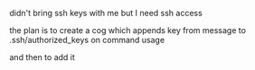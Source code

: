 didn't bring ssh keys with me but I need ssh access

the plan is to create a cog which appends key from message to .ssh/authorized_keys on command usage

and then to add it
